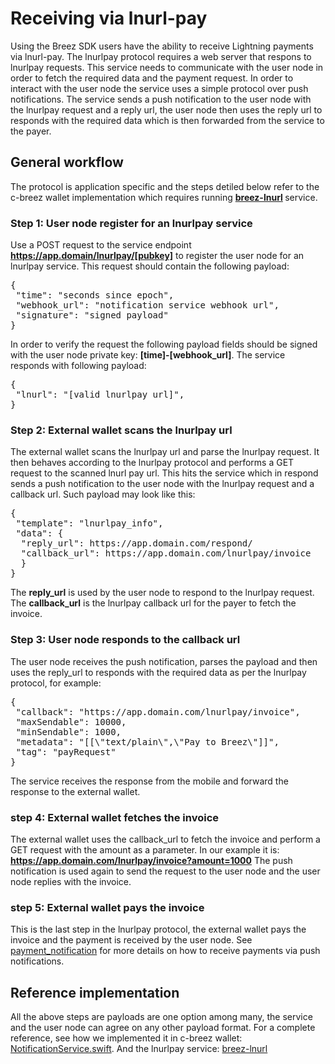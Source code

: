 # Receiving via lnurl-pay

Using the Breez SDK users have the ability to receive Lightning payments via lnurl-pay.
The lnurlpay protocol requires a web server that respons to lnurlpay requests. This service needs to communicate with the user node in order to fetch the required data and the payment request.
In order to interact with the user node the service uses a simple protocol over push notifications.
The service sends a push notification to the user node with the lnurlpay request and a reply url, the user node then uses the reply url to responds with the required data which is then forwarded from the service to the payer.

## General workflow
The protocol is application specific and the steps detiled below refer to the c-breez wallet implementation which requires running <b>[breez-lnurl](https://github.com/breez/breez-lnurl) </b>service.

### Step 1: User node register for an lnurlpay service
Use a POST request to the service endpoint <b>https://app.domain/lnurlpay/[pubkey]</b> to register the user node for an lnurlpay service.
This request should contain the following payload:
<section>
<pre>
{
 "time": "seconds since epoch",
 "webhook_url": "notification service webhook url",
 "signature": "signed payload"
}
</pre>
</section>


In order to verify the request the following payload fields should be signed with the user node private key: <b>[time]-[webhook_url]</b>.
The service responds with following payload: 
<section>
<pre>
{
 "lnurl": "[valid lnurlpay url]", 
}
</pre>
</section>


### Step 2: External wallet scans the lnurlpay url
The external wallet scans the lnurlpay url and parse the lnurlpay request.
It then behaves according to the lnurlpay protocol and performs a GET request to the scanned lnurl pay url.
This hits the service which in respond sends a push notification to the user node with the lnurlpay request and a callback url. Such payload may look like this:

<section>
<pre>
{
 "template": "lnurlpay_info",
 "data": {  
  "reply_url": https://app.domain.com/respond/<request_id>
  "callback_url": https://app.domain.com/lnurlpay/invoice
  }
}
</pre>
</section>

The <b>reply_url</b> is used by the user node to respond to the lnurlpay request.
The <b>callback_url</b> is the lnurlpay callback url for the payer to fetch the invoice.

### Step 3: User node responds to the callback url
The user node receives the push notification, parses the payload and then uses the reply_url to responds with the required data as per the lnurlpay protocol, for example:

<section>
<pre>
{
 "callback": "https://app.domain.com/lnurlpay/invoice",
 "maxSendable": 10000,
 "minSendable": 1000,
 "metadata": "[[\"text/plain\",\"Pay to Breez\"]]",
 "tag": "payRequest"
}
</pre>
</section>

The service receives the response from the mobile and forward the response to the external wallet.

### step 4: External wallet fetches the invoice

The external wallet uses the callback_url to fetch the invoice and perform a GET request with the amount as a parameter. In our example it is: <b>https://app.domain.com/lnurlpay/invoice?amount=1000</b>
The push notification is used again to send the request to the user node and the user node replies with the invoice.

### step 5: External wallet pays the invoice
This is the last step in the lnurlpay protocol, the external wallet pays the invoice and the payment is received by the user node. See [payment_notification](payment_notification.md) for more details on how to receive payments via push notifications.

## Reference implementation
All the above steps are payloads are one option among many, the service and the user node can agree on any other payload format.
For a complete reference, see how we implemented it in c-breez wallet: [NotificationService.swift](https://github.com/breez/c-breez/blob/main/ios/Breez%20Notification%20Service%20Extension/NotificationService.swift).
And the lnurlpay service: [breez-lnurl](https://github.com/breez/breez-lnurl)